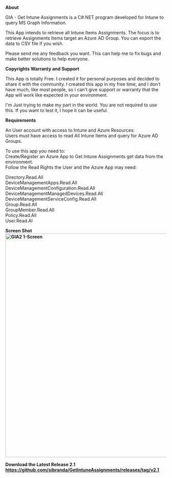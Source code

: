 <strong>**About**</strong>

GIA - Get Intune Assignments is a C#.NET program developed for Intune to query MS Graph Information.

This App intends to retrieve all Intune Items Assignments.
The focus is to retrieve Assignments Items target an Azure AD Group.
You can export the data to CSV file if you wish.

Please send me any feedback you want. This can help me to fix bugs and make better solutions to help everyone.

<strong>**Copyrights Warranty and Support**</strong>

This App is totally Free. I created it for personal purposes and decided to share it with the community.
I created this app in my free time, and I don’t have much, like most people, so I can’t give support or warranty that the App will work like expected in your environment.

I'm Just trying to make my part in the world.
You are not required to use this.
If you want to test it, I hope it can be useful.

<strong>**Requirements**</strong>

An User account with access to Intune and Azure Resources:\
Users must have access to read All Intune Items and query for Azure AD Groups.

To use this app you need to:\
Create/Register an Azure App to Get Intune Assignments get data from the environment.\
Follow the Read Rights the User and the Azure App may need:

Directory.Read.All\
DeviceManagementApps.Read.All\
DeviceManagementConfiguration.Read.All\
DeviceManagementManagedDevices.Read.All\
DeviceManagementServiceConfig.Read.All\
Group.Read.All\
GroupMember.Read.All\
Policy.Read.All\
User.Read.Al

<strong>**Screen Shot**</strong>
<b>
<img width="700" alt="GIA2 1-Screen" src="https://github.com/sibranda/GetIntuneAssignments/assets/62342144/5b4fe8d9-4073-4e00-ab9b-a7c7a00c9c21">

Download the Latest Release 2.1
https://github.com/sibranda/GetIntuneAssignments/releases/tag/v2.1

